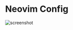 # Neovim Config

![screenshot](https://user-images.githubusercontent.com/74842863/221404890-fe98064a-29ef-4aa8-9322-cd6fe2c0cad6.png)
